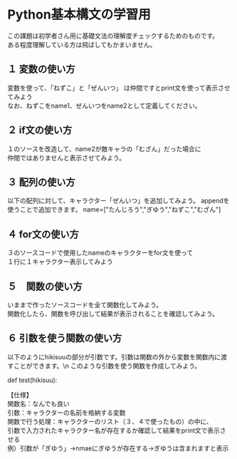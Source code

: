 # Python基本構文の学習用
この課題は初学者さん用に基礎文法の理解度チェックするためのものです。<BR>
ある程度理解している方は飛ばしてもかまいません。

## １ 変数の使い方
変数を使って、「ねずこ」と「ぜんいつ」 は仲間ですとprint文を使って表示させてみよう<BR>
なお、ねずこをname1、ぜんいつをname2として定義してください。

## ２ if文の使い方
１のソースを改造して、name2が敵キャラの「むざん」だった場合に<BR>
仲間ではありませんと表示させてみよう。

## ３ 配列の使い方
以下の配列に対して、キャラクター「ぜんいつ」を追加してみよう。
appendを使うことで追加できます。
name=["たんじろう","ぎゆう","ねずこ","むざん"]

## ４ for文の使い方
３のソースコードで使用したnameのキャラクターをfor文を使って<BR>
１行に１キャラクター表示してみよう

## ５　関数の使い方
いままで作ったソースコードを全て関数化してみよう。<BR>
関数化したら、関数を呼び出して結果が表示されることを確認してみよう。

## ６ 引数を使う関数の使い方
以下のようにhikisuuの部分が引数です。引数は関数の外から変数を関数内に渡すことができます。\n
このような引数を使う関数を作成してみよう。<BR>

def test(hikisuu):<BR>

【仕様】<BR>
関数名：なんでも良い<BR>
引数：キャラクターの名前を格納する変数<BR>
関数で行う処理：キャラクターのリスト（３、４で使ったもの）の中に、<BR>
引数で入力されたキャラクター名が存在するか確認して結果をprint文で表示させる<BR>
例）引数が「ぎゆう」→nmaeにぎゆうが存在する→ぎゆうは含まれますと表示
